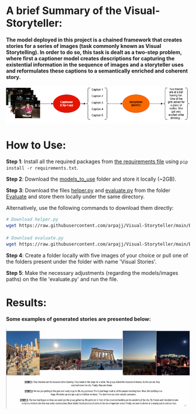 # A brief Summary of the Visual-Storyteller:

#### The model deployed in this project is a chained framework that creates stories for a series of images (task commonly known as Visual Storytelling). In order to do so, this task is dealt as a two-step problem, where first a captioner model creates descriptions for capturing the existential information in the sequence of images and a storyteller uses and reformulates these captions to a semantically enriched and coherent story.  

![My Image](Images/Model_diagram.png)

# How to Use:

__Step 1__: Install all the required packages from [the requirements file](./requirements.txt) using `pip install -r requirements.txt`.

__Step 2__: Download the [models_to_use](./models_to_use) folder and store it locally (~2GB). 

__Step 3__: Download the files [helper.py](./Evaluate/helper.py) and [evaluate.py](./Evaluate/evaluate.py) from the folder [Evaluate](./Evaluate) and store them locally under the same directory. 

Alternatively, use the following commands to download them directly:

```bash
# Download helper.py
wget https://raw.githubusercontent.com/arpajj/Visual-Storyteller/main/Evaluate/helper.py

# Download evaluate.py
wget https://raw.githubusercontent.com/arpajj/Visual-Storyteller/main/Evaluate/evaluate.py
```

__Step 4__: Create a folder locally with five images of your choice or pull one of the folders present under the folder with name 'Visual Stories'.

__Step 5__: Make the necessary adjustments (regarding the models/images paths) on the file 'evaluate.py' and run the file.



# Results: 

#### Some examples of generated stories are presented below: 

![My Image](Images/Story_example.png)

